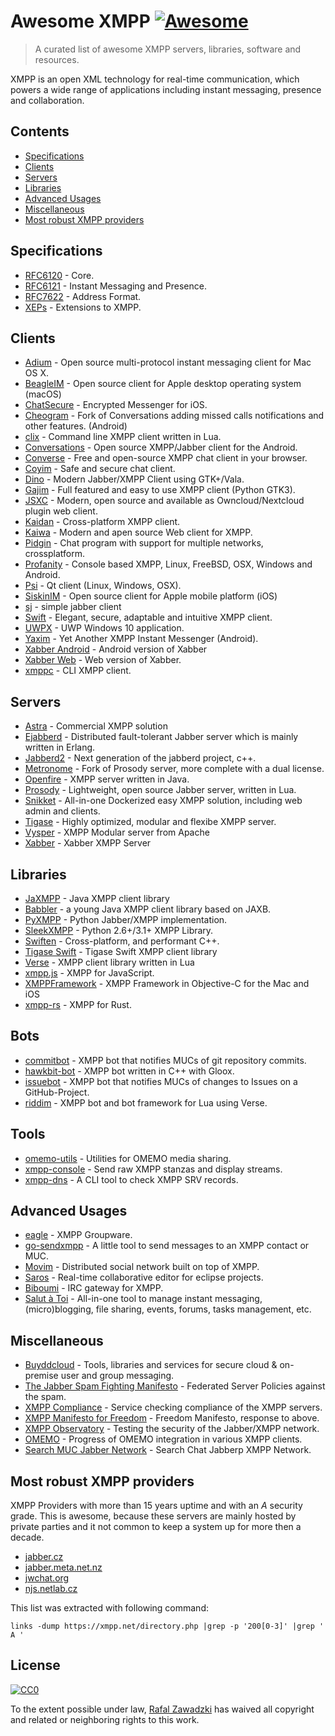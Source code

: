 # Awesome XMPP [![Awesome](https://cdn.rawgit.com/sindresorhus/awesome/d7305f38d29fed78fa85652e3a63e154dd8e8829/media/badge.svg)](https://github.com/sindresorhus/awesome)

> A curated list of awesome XMPP servers, libraries, software and resources.

XMPP is an open XML technology for real-time communication, which powers a wide range of applications including instant messaging, presence and collaboration.

## Contents

 - [Specifications](#specifications)
 - [Clients](#clients)
 - [Servers](#servers)
 - [Libraries](#libraries)
 - [Advanced Usages](#advanced-usages)
 - [Miscellaneous](#Miscellaneous)
 - [Most robust XMPP providers](#most-robust-xmpp-providers)

## Specifications

* [RFC6120](https://datatracker.ietf.org/doc/rfc6120/) - Core.
* [RFC6121](https://datatracker.ietf.org/doc/rfc6121/) - Instant Messaging and Presence.
* [RFC7622](https://datatracker.ietf.org/doc/rfc7622/) - Address Format.
* [XEPs](https://xmpp.org/extensions/) - Extensions to XMPP.

## Clients

* [Adium](https://adium.im/) - Open source multi-protocol instant messaging client for Mac OS X.
* [BeagleIM](https://beagle.im/) - Open source client for Apple desktop operating system (macOS)
* [ChatSecure](https://chatsecure.org/) - Encrypted Messenger for iOS.
* [Cheogram](https://cheogram.com/) - Fork of Conversations adding missed calls notifications and other features. (Android)
* [clix](http://code.matthewwild.co.uk/) - Command line XMPP client written in Lua.
* [Conversations](https://github.com/siacs/Conversations) - Open source XMPP/Jabber client for the Android.
* [Converse](https://conversejs.org/) - Free and open-source XMPP chat client in your browser.
* [Coyim](https://github.com/coyim/coyim) - Safe and secure chat client.
* [Dino](https://github.com/dino/dino) - Modern Jabber/XMPP Client using GTK+/Vala.
* [Gajim](https://gajim.org/) - Full featured and easy to use XMPP client (Python GTK3).
* [JSXC](https://www.jsxc.org/) - Modern, open source and available as Owncloud/Nextcloud plugin web client.
* [Kaidan](https://kaidan.im/) - Cross-platform XMPP client.
* [Kaiwa](http://getkaiwa.com/) - Modern and apen source Web client for XMPP. 
* [Pidgin](https://www.pidgin.im/) - Chat program with support for multiple networks, crossplatform.
* [Profanity](https://profanity-im.github.io/) - Console based XMPP, Linux, FreeBSD, OSX, Windows and Android.
* [Psi](https://psi-im.org/) - Qt client (Linux, Windows, OSX).
* [SiskinIM](https://siskin.im/) - Open source client for Apple mobile platform (iOS)
* [sj](https://github.com/younix/sj) - simple jabber client
* [Swift](https://swift.im/) - Elegant, secure, adaptable and intuitive XMPP client.
* [UWPX](https://uwpx.org/) - UWP Windows 10 application.
* [Yaxim](https://yaxim.org/) - Yet Another XMPP Instant Messenger (Android).
* [Xabber Android](https://github.com/redsolution/xabber-android) - Android version of Xabber
* [Xabber Web](https://github.com/redsolution/xabber-web) - Web version of Xabber.
* [xmppc](https://codeberg.org/Anoxinon_e.V./xmppc) - CLI XMPP client.

## Servers 

* [Astra](https://www.astrachat.com/) - Commercial XMPP solution
* [Ejabberd](https://www.ejabberd.im/) - Distributed fault-tolerant Jabber server which is mainly written in Erlang.
* [Jabberd2](http://jabberd2.org/) - Next generation of the jabberd project, c++.
* [Metronome](https://metronome.im/) - Fork of Prosody server, more complete with a dual license.
* [Openfire](https://www.igniterealtime.org/projects/openfire/) - XMPP server written in Java.
* [Prosody](https://prosody.im/) - Lightweight, open source Jabber server, written in Lua.
* [Snikket](https://snikket.org/) - All-in-one Dockerized easy XMPP solution, including web admin and clients.
* [Tigase](https://tigase.net/content/tigase-xmpp-server) - Highly optimized, modular and flexibe XMPP server.
* [Vysper](https://mina.apache.org/vysper-project/) - XMPP Modular server from Apache
* [Xabber](https://www.xabber.com/server/) - Xabber XMPP Server

## Libraries

* [JaXMPP](https://github.com/tigaseinc/jaxmpp) - Java XMPP client library
* [Babbler](https://github.com/sco0ter/babbler) - a young Java XMPP client library based on JAXB.
* [PyXMPP](https://github.com/Jajcus/pyxmpp) - Python Jabber/XMPP implementation.
* [SleekXMPP](https://github.com/fritzy/SleekXMPP) - Python 2.6+/3.1+ XMPP Library.
* [Swiften](https://swift.im/swiften.html) - Cross-platform, and performant C++.
* [Tigase Swift](https://github.com/tigaseinc/tigase-swift) - Tigase Swift XMPP client library
* [Verse](http://code.matthewwild.co.uk/) - XMPP client library written in Lua
* [xmpp.js](https://github.com/xmppjs/xmpp.js) - XMPP for JavaScript.
* [XMPPFramework](https://github.com/robbiehanson/XMPPFramework) - XMPP Framework in Objective-C for the Mac and iOS 
* [xmpp-rs](https://gitlab.com/xmpp-rs/xmpp-rs) - XMPP for Rust.

## Bots

* [commitbot](https://github.com/metajack/commitbot) - XMPP bot that notifies MUCs of git repository commits.
* [hawkbit-bot](https://codeberg.org/eagle/hawkbit-bot) - XMPP bot written in C++ with Gloox.
* [issuebot](https://github.com/malexmave/issuebot) - XMPP bot that notifies MUCs of changes to Issues on a GitHub-Project.
* [riddim](http://code.matthewwild.co.uk/riddim) - XMPP bot and bot framework for Lua using Verse.

## Tools
* [omemo-utils](https://github.com/wstrm/omemo-utils) - Utilities for OMEMO media sharing.
* [xmpp-console](https://github.com/pasis/xmppconsole) - Send raw XMPP stanzas and display streams.
* [xmpp-dns](https://salsa.debian.org/mdosch/xmpp-dns) - A CLI tool to check XMPP SRV records.

## Advanced Usages

* [eagle](https://codeberg.org/eagle/eagle) - XMPP Groupware.
* [go-sendxmpp](https://salsa.debian.org/mdosch/go-sendxmpp) - A little tool to send messages to an XMPP contact or MUC.
* [Movim](https://github.com/movim/movim) - Distributed social network built on top of XMPP.
* [Saros](http://www.saros-project.org/) - Real-time collaborative editor for eclipse projects.
* [Biboumi](https://github.com/louiz/biboumi) - IRC gateway for XMPP.
* [Salut à Toi](https://salut-a-toi.org/) - All-in-one tool to manage instant messaging, (micro)blogging, file sharing, events, forums, tasks management, etc.

## Miscellaneous

* [Buyddcloud](http://buddycloud.com/) - Tools, libraries and services for secure cloud & on-premise user and group messaging.
* [The Jabber Spam Fighting Manifesto](https://github.com/ge0rg/jabber-spam-fighting-manifesto/) - Federated Server Policies against the spam.
* [XMPP Compliance](https://conversations.im/compliance/) - Service checking compliance of the XMPP servers.
* [XMPP Manifesto for Freedom](https://gitlab.com/senpie/xmpp-manifesto-for-freedom) - Freedom Manifesto, response to above.
* [XMPP Observatory](https://xmpp.net/) - Testing the security of the Jabber/XMPP network.
* [OMEMO](https://omemo.top/) - Progress of OMEMO integration in various XMPP clients.
* [Search MUC Jabber Network](https://search.jabber.network/) - Search Chat Jabberp XMPP Network.

## Most robust XMPP providers

XMPP Providers with more than 15 years uptime and with an *A* security grade.
This is awesome, because these servers are mainly hosted by private parties and it not common to keep a system up for more then a decade.

* [jabber.cz](https://jabber.cz)
* [jabber.meta.net.nz](https://jabber.meta.net.nz)
* [jwchat.org](https://jwchat.org)
* [njs.netlab.cz](https://njs.netlab.cz)

This list was extracted with following command:

    links -dump https://xmpp.net/directory.php |grep -p '200[0-3]' |grep ' A '

## License

[![CC0](http://mirrors.creativecommons.org/presskit/buttons/88x31/svg/cc-zero.svg)](https://creativecommons.org/publicdomain/zero/1.0/)

To the extent possible under law, [Rafal Zawadzki](https://bluszcz.net) has waived all copyright and related or neighboring rights to this work.
